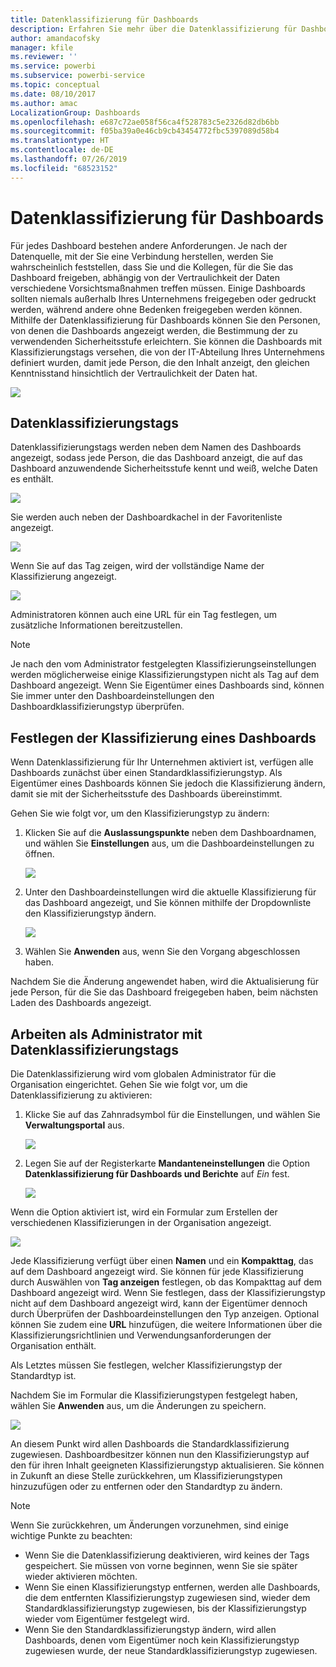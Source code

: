 ```yaml
---
title: Datenklassifizierung für Dashboards
description: Erfahren Sie mehr über die Datenklassifizierung für Dashboards. Hier erfahren Sie auch, wie diese von einem Administrator eingerichtet werden sollte und wie Eigentümer des Dashboards die Klassifizierung ändern können.
author: amandacofsky
manager: kfile
ms.reviewer: ''
ms.service: powerbi
ms.subservice: powerbi-service
ms.topic: conceptual
ms.date: 08/10/2017
ms.author: amac
LocalizationGroup: Dashboards
ms.openlocfilehash: e687c72ae058f56ca4f528783c5e2326d82db6bb
ms.sourcegitcommit: f05ba39a0e46cb9cb43454772fbc5397089d58b4
ms.translationtype: HT
ms.contentlocale: de-DE
ms.lasthandoff: 07/26/2019
ms.locfileid: "68523152"
---
```

# <a name="dashboard-data-classification"></a>Datenklassifizierung für Dashboards
Für jedes Dashboard bestehen andere Anforderungen. Je nach der Datenquelle, mit der Sie eine Verbindung herstellen, werden Sie wahrscheinlich feststellen, dass Sie und die Kollegen, für die Sie das Dashboard freigeben, abhängig von der Vertraulichkeit der Daten verschiedene Vorsichtsmaßnahmen treffen müssen. Einige Dashboards sollten niemals außerhalb Ihres Unternehmens freigegeben oder gedruckt werden, während andere ohne Bedenken freigegeben werden können. Mithilfe der Datenklassifizierung für Dashboards können Sie den Personen, von denen die Dashboards angezeigt werden, die Bestimmung der zu verwendenden Sicherheitsstufe erleichtern. Sie können die Dashboards mit Klassifizierungstags versehen, die von der IT-Abteilung Ihres Unternehmens definiert wurden, damit jede Person, die den Inhalt anzeigt, den gleichen Kenntnisstand hinsichtlich der Vertraulichkeit der Daten hat.

![](media/service-data-classification/dashboard_tagged_as_hbi.png)

## <a name="data-classification-tags"></a>Datenklassifizierungstags
Datenklassifizierungstags werden neben dem Namen des Dashboards angezeigt, sodass jede Person, die das Dashboard anzeigt, die auf das Dashboard anzuwendende Sicherheitsstufe kennt und weiß, welche Daten es enthält.

![](media/service-data-classification/tag_next_to_title.png)

Sie werden auch neben der Dashboardkachel in der Favoritenliste angezeigt.

![](media/service-data-classification/tag_on_dashboard_tile.png)

Wenn Sie auf das Tag zeigen, wird der vollständige Name der Klassifizierung angezeigt.

![](media/service-data-classification/tag_tooltip.png)

Administratoren können auch eine URL für ein Tag festlegen, um zusätzliche Informationen bereitzustellen.

> [!NOTE]
> Je nach den vom Administrator festgelegten Klassifizierungseinstellungen werden möglicherweise einige Klassifizierungstypen nicht als Tag auf dem Dashboard angezeigt. Wenn Sie Eigentümer eines Dashboards sind, können Sie immer unter den Dashboardeinstellungen den Dashboardklassifizierungstyp überprüfen.
> 
> 

## <a name="setting-a-dashboards-classification"></a>Festlegen der Klassifizierung eines Dashboards
Wenn Datenklassifizierung für Ihr Unternehmen aktiviert ist, verfügen alle Dashboards zunächst über einen Standardklassifizierungstyp. Als Eigentümer eines Dashboards können Sie jedoch die Klassifizierung ändern, damit sie mit der Sicherheitsstufe des Dashboards übereinstimmt.

Gehen Sie wie folgt vor, um den Klassifizierungstyp zu ändern:

1. Klicken Sie auf die **Auslassungspunkte** neben dem Dashboardnamen, und wählen Sie **Einstellungen** aus, um die Dashboardeinstellungen zu öffnen.
   
    ![](media/service-data-classification/dashboard_settings.png)
2. Unter den Dashboardeinstellungen wird die aktuelle Klassifizierung für das Dashboard angezeigt, und Sie können mithilfe der Dropdownliste den Klassifizierungstyp ändern.
   
    ![](media/service-data-classification/classification_setting_dropdown.png)
3. Wählen Sie **Anwenden** aus, wenn Sie den Vorgang abgeschlossen haben.

Nachdem Sie die Änderung angewendet haben, wird die Aktualisierung für jede Person, für die Sie das Dashboard freigegeben haben, beim nächsten Laden des Dashboards angezeigt.

## <a name="working-with-data-classification-tags-as-an-admin"></a>Arbeiten als Administrator mit Datenklassifizierungstags
Die Datenklassifizierung wird vom globalen Administrator für die Organisation eingerichtet. Gehen Sie wie folgt vor, um die Datenklassifizierung zu aktivieren:

1. Klicke Sie auf das Zahnradsymbol für die Einstellungen, und wählen Sie **Verwaltungsportal** aus.
   
    ![](media/service-data-classification/admin_portal_in_settings.png)
2. Legen Sie auf der Registerkarte **Mandanteneinstellungen** die Option **Datenklassifizierung für Dashboards und Berichte** auf *Ein* fest.
   
    ![](media/service-data-classification/data_classification_switch_location.png)

Wenn die Option aktiviert ist, wird ein Formular zum Erstellen der verschiedenen Klassifizierungen in der Organisation angezeigt.

![](media/service-data-classification/blank_classification_form.png)

Jede Klassifizierung verfügt über einen **Namen** und ein **Kompakttag**, das auf dem Dashboard angezeigt wird. Sie können für jede Klassifizierung durch Auswählen von **Tag anzeigen** festlegen, ob das Kompakttag auf dem Dashboard angezeigt wird. Wenn Sie festlegen, dass der Klassifizierungstyp nicht auf dem Dashboard angezeigt wird, kann der Eigentümer dennoch durch Überprüfen der Dashboardeinstellungen den Typ anzeigen. Optional können Sie zudem eine **URL** hinzufügen, die weitere Informationen über die Klassifizierungsrichtlinien und Verwendungsanforderungen der Organisation enthält.  

Als Letztes müssen Sie festlegen, welcher Klassifizierungstyp der Standardtyp ist.  

Nachdem Sie im Formular die Klassifizierungstypen festgelegt haben, wählen Sie **Anwenden** aus, um die Änderungen zu speichern.

![](media/service-data-classification/filled_in_classification_form.png)

An diesem Punkt wird allen Dashboards die Standardklassifizierung zugewiesen. Dashboardbesitzer können nun den Klassifizierungstyp auf den für ihren Inhalt geeigneten Klassifizierungstyp aktualisieren. Sie können in Zukunft an diese Stelle zurückkehren, um Klassifizierungstypen hinzuzufügen oder zu entfernen oder den Standardtyp zu ändern.  

> [!NOTE]
> Wenn Sie zurückkehren, um Änderungen vorzunehmen, sind einige wichtige Punkte zu beachten:
> 
> * Wenn Sie die Datenklassifizierung deaktivieren, wird keines der Tags gespeichert. Sie müssen von vorne beginnen, wenn Sie sie später wieder aktivieren möchten.  
> * Wenn Sie einen Klassifizierungstyp entfernen, werden alle Dashboards, die dem entfernten Klassifizierungstyp zugewiesen sind, wieder dem Standardklassifizierungstyp zugewiesen, bis der Klassifizierungstyp wieder vom Eigentümer festgelegt wird.  
> * Wenn Sie den Standardklassifizierungstyp ändern, wird allen Dashboards, denen vom Eigentümer noch kein Klassifizierungstyp zugewiesen wurde, der neue Standardklassifizierungstyp zugewiesen.
> 
> 

